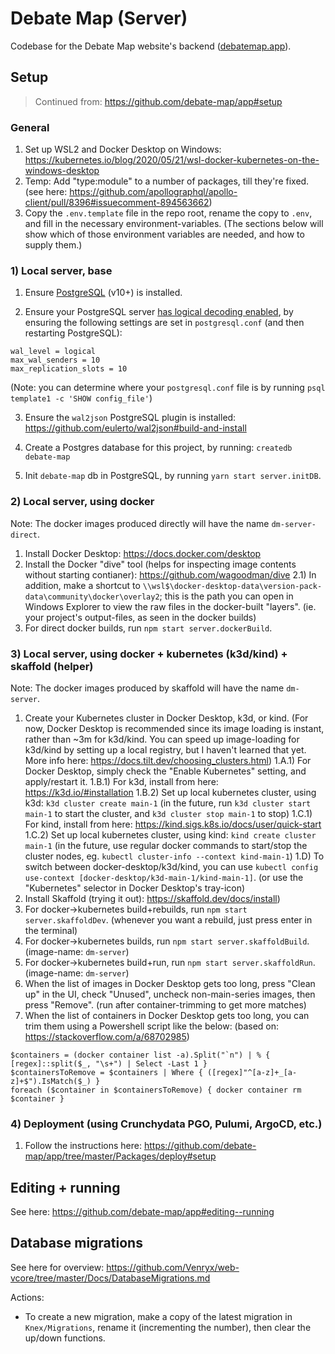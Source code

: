 # Debate Map (Server)

Codebase for the Debate Map website's backend ([debatemap.app](https://debatemap.app)).

## Setup

> Continued from: https://github.com/debate-map/app#setup

### General

1) Set up WSL2 and Docker Desktop on Windows: https://kubernetes.io/blog/2020/05/21/wsl-docker-kubernetes-on-the-windows-desktop
2) Temp: Add "type:module" to a number of packages, till they're fixed. (see here: https://github.com/apollographql/apollo-client/pull/8396#issuecomment-894563662)
3) Copy the `.env.template` file in the repo root, rename the copy to `.env`, and fill in the necessary environment-variables. (The sections below will show which of those environment variables are needed, and how to supply them.)

### 1) Local server, base

1) Ensure [PostgreSQL](https://www.postgresql.org/) (v10+) is installed.

2) Ensure your PostgreSQL server [has logical decoding enabled](https://www.graphile.org/postgraphile/live-queries/#graphilesubscriptions-lds), by ensuring the following settings are set in `postgresql.conf` (and then restarting PostgreSQL):
```
wal_level = logical
max_wal_senders = 10
max_replication_slots = 10
```
(Note: you can determine where your `postgresql.conf` file is by running `psql template1 -c 'SHOW config_file'`)

3) Ensure the `wal2json` PostgreSQL plugin is installed: https://github.com/eulerto/wal2json#build-and-install

4) Create a Postgres database for this project, by running: `createdb debate-map`

5) Init `debate-map` db in PostgreSQL, by running `yarn start server.initDB`.

### 2) Local server, using docker

Note: The docker images produced directly will have the name `dm-server-direct`.

1) Install Docker Desktop: https://docs.docker.com/desktop
2) Install the Docker "dive" tool (helps for inspecting image contents without starting contianer): https://github.com/wagoodman/dive
2.1) In addition, make a shortcut to `\\wsl$\docker-desktop-data\version-pack-data\community\docker\overlay2`; this is the path you can open in Windows Explorer to view the raw files in the docker-built "layers". (ie. your project's output-files, as seen in the docker builds)
3) For direct docker builds, run `npm start server.dockerBuild`.

### 3) Local server, using docker + kubernetes (k3d/kind) + skaffold (helper)

Note: The docker images produced by skaffold will have the name `dm-server`.

1) Create your Kubernetes cluster in Docker Desktop, k3d, or kind. (For now, Docker Desktop is recommended since its image loading is instant, rather than ~3m for k3d/kind. You can speed up image-loading for k3d/kind by setting up a local registry, but I haven't learned that yet. More info here: https://docs.tilt.dev/choosing_clusters.html)
1.A.1) For Docker Desktop, simply check the "Enable Kubernetes" setting, and apply/restart it.
1.B.1) For k3d, install from here: https://k3d.io/#installation
1.B.2) Set up local kubernetes cluster, using k3d: `k3d cluster create main-1` (in the future, run `k3d cluster start main-1` to start the cluster, and `k3d cluster stop main-1` to stop)
1.C.1) For kind, install from here: https://kind.sigs.k8s.io/docs/user/quick-start
1.C.2) Set up local kubernetes cluster, using kind: `kind create cluster main-1` (in the future, use regular docker commands to start/stop the cluster nodes, eg. `kubectl cluster-info --context kind-main-1`)
1.D) To switch between docker-desktop/k3d/kind, you can use `kubectl config use-context [docker-desktop/k3d-main-1/kind-main-1]`. (or use the "Kubernetes" selector in Docker Desktop's tray-icon)
2) Install Skaffold (trying it out): https://skaffold.dev/docs/install)
3) For docker->kubernetes build+rebuilds, run `npm start server.skaffoldDev`. (whenever you want a rebuild, just press enter in the terminal)
4) For docker->kubernetes builds, run `npm start server.skaffoldBuild`. (image-name: `dm-server`)
5) For docker->kubernetes build+run, run `npm start server.skaffoldRun`. (image-name: `dm-server`)
6) When the list of images in Docker Desktop gets too long, press "Clean up" in the UI, check "Unused", uncheck non-main-series images, then press "Remove". (run after container-trimming to get more matches)
7) When the list of containers in Docker Desktop gets too long, you can trim them using a Powershell script like the below: (based on: https://stackoverflow.com/a/68702985)
```
$containers = (docker container list -a).Split("`n") | % { [regex]::split($_, "\s+") | Select -Last 1 }
$containersToRemove = $containers | Where { ([regex]"^[a-z]+_[a-z]+$").IsMatch($_) }
foreach ($container in $containersToRemove) { docker container rm $container }
```

### 4) Deployment (using Crunchydata PGO, Pulumi, ArgoCD, etc.)

1) Follow the instructions here: <https://github.com/debate-map/app/tree/master/Packages/deploy#setup>

## Editing + running

See here: <https://github.com/debate-map/app#editing--running>

## Database migrations

See here for overview: <https://github.com/Venryx/web-vcore/tree/master/Docs/DatabaseMigrations.md>

Actions:
* To create a new migration, make a copy of the latest migration in `Knex/Migrations`, rename it (incrementing the number), then clear the up/down functions.